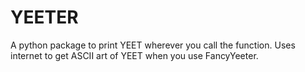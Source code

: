 # YEETER

A python package to print YEET wherever you call the function.
Uses internet to get ASCII art of YEET when you use FancyYeeter.

